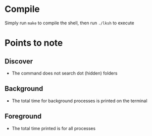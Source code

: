 # Compile
Simply run `make` to compile the shell, then run `./lksh` to execute
# Points to note

## Discover
- The command does not search dot (hidden) folders
## Background
- The total time for background processes is printed on the terminal

## Foreground
- The total time printed is for all processes
